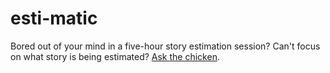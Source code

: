 # esti-matic

Bored out of your mind in a five-hour story estimation session? Can't focus on what story is being estimated? [Ask the chicken](http://buzzdecafe.github.io/esti-matic/).
